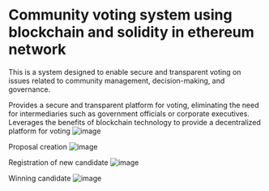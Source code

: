 # Community voting system using blockchain and solidity in ethereum network
This is a system designed to enable secure and transparent voting on
issues related to community management, decision-making, and
governance. 

Provides a secure and transparent platform for voting, eliminating
the need for intermediaries such as government officials or corporate executives.
Leverages the benefits of blockchain technology to provide a decentralized platform for voting
![image](https://user-images.githubusercontent.com/73549494/237054764-7735623b-3411-46b7-81b1-1185081a05bf.png)

Proposal creation ![image](https://user-images.githubusercontent.com/73549494/237054881-376540de-c0c5-466f-9482-2a2b65541d48.png)

Registration of new candidate ![image](https://user-images.githubusercontent.com/73549494/237055021-4309ac30-9c25-4617-9d29-4f0c325e5b22.png)

Winning candidate ![image](https://user-images.githubusercontent.com/73549494/237054982-409d5ed5-7dd7-439d-945c-22f8d1a8609d.png)
